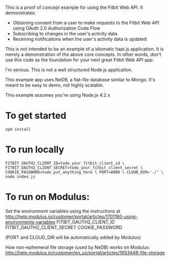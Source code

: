 This is a proof of concept example for using the Fitbit Web API. It demonstrates:
- Obtaining consent from a user to make requests to the Fitbit Web API using OAuth 2.0 Authorization Code Flow
- Subscribing to changes in the user's activity data
- Receiving notifications when the user's activity data is updated

This is not intended to be an example of a idiomatic hapi.js application. It is merely a demonstration of the above core concepts. In other words, don't use this code as the foundation for your next great Fitbit Web API app.

I'm serious. This is not a well structured Node.js application.

This example app uses NeDB, a flat-file database similar to Mongo. It's meant to be easy to demo, not highly scalable.

This example assumes you're using Node.js 4.2.x

# To get started

`npm install`

# To run locally

`FITBIT_OAUTH2_CLIENT_ID=todo_your_fitbit_client_id \
FITBIT_OAUTH2_CLIENT_SECRET=todo_your_fitbit_client_secret \
COOKIE_PASSWORD=todo_put_anything_here \
PORT=8000 \
CLOUD_DIR='./' \
node index.js`
    

# To run on Modulus:

Set the environment variables using the instructions at http://help.modulus.io/customer/portal/articles/1701180-using-environments-variables
FITBIT_OAUTH2_CLIENT_ID
FITBIT_OAUTH2_CLIENT_SECRET
COOKIE_PASSWORD

(PORT and CLOUD_DIR will be automatically added by Modulus)

How non-ephemeral file storage (used by NeDB) works on Modulus:
http://help.modulus.io/customer/en_us/portal/articles/1653448-file-storage